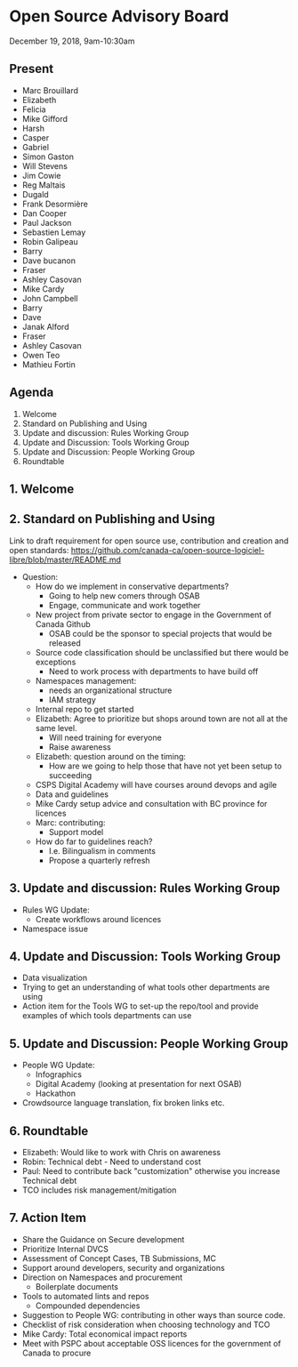 # Open Source Advisory Board

December 19, 2018, 9am-10:30am

## Present

* Marc Brouillard
* Elizabeth
* Felicia
* Mike Gifford
* Harsh
* Casper
* Gabriel
* Simon Gaston
* Will Stevens
* Jim Cowie
* Reg Maltais
* Dugald
* Frank Desormière
* Dan Cooper
* Paul Jackson
* Sebastien Lemay
* Robin Galipeau
* Barry
* Dave bucanon
* Fraser
* Ashley Casovan
* Mike Cardy
* John Campbell
* Barry 
* Dave 
* Janak Alford
* Fraser
* Ashley Casovan 
* Owen Teo
* Mathieu Fortin 

## Agenda
1. Welcome
2. Standard on Publishing and Using
3. Update and discussion: Rules Working Group
4. Update and Discussion: Tools Working Group
5. Update and Discussion: People Working Group
6. Roundtable

## 1. Welcome

## 2. Standard on Publishing and Using

Link to draft requirement for open source use, contribution and creation and open standards: https://github.com/canada-ca/open-source-logiciel-libre/blob/master/README.md

* Question:
  * How do we implement in conservative departments?
    * Going to help new comers through OSAB 
    * Engage, communicate and work together
  * New project from private sector to engage in the Government of Canada Github
    * OSAB could be the sponsor to special projects that would be released
  * Source code classification should be unclassified but there would be exceptions
    * Need to work process with departments to have build off
  * Namespaces management:
    * needs an organizational structure
    * IAM strategy
  * Internal repo to get started
  * Elizabeth: Agree to prioritize but shops around town are not all at the same level.
    * Will need training for everyone
    * Raise awareness
  * Elizabeth: question around on the timing:
    * How are we going to help those that have not yet been setup to succeeding
  * CSPS Digital Academy will have courses around devops and agile
  * Data and guidelines
  * Mike Cardy setup advice and consultation with BC province for licences
  * Marc: contributing:
    * Support model
  * How do far to guidelines reach?
    * I.e. Bilingualism in comments
    * Propose a quarterly refresh

## 3. Update and discussion: Rules Working Group

* Rules WG Update:
  * Create workflows around licences
* Namespace issue

## 4. Update and Discussion: Tools Working Group

* Data visualization
* Trying to get an understanding of what tools other departments are using
* Action item for the Tools WG to set-up the repo/tool and provide examples of which tools departments can use

## 5. Update and Discussion: People Working Group

* People WG Update:
  * Infographics
  * Digital Academy (looking at presentation for next OSAB)
  * Hackathon
* Crowdsource language translation, fix broken links etc. 

## 6. Roundtable

* Elizabeth: Would like to work with Chris on awareness
* Robin: Technical debt - Need to understand cost
* Paul: Need to contribute back "customization" otherwise you increase Technical debt
* TCO includes risk management/mitigation

## 7. Action Item

* Share the Guidance on Secure development
* Prioritize Internal DVCS
* Assessment of Concept Cases, TB Submissions, MC
* Support around developers, security and organizations
* Direction on Namespaces and procurement
  * Boilerplate documents
* Tools to automated lints and repos
  * Compounded dependencies
* Suggestion to People WG: contributing in other ways than source code.
* Checklist of risk consideration when choosing technology and TCO
* Mike Cardy: Total economical impact reports
* Meet with PSPC about acceptable OSS licences for the government of Canada to procure
  
